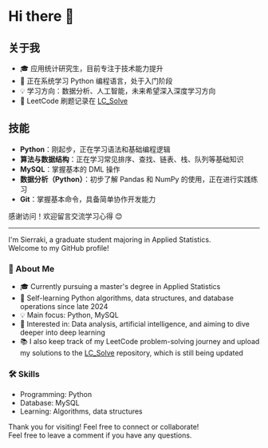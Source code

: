 # Hi there 👋

## 关于我
- 🎓 应用统计研究生，目前专注于技术能力提升
- 🌱 正在系统学习 Python 编程语言，处于入门阶段
- 💡 学习方向：数据分析、人工智能，未来希望深入深度学习方向
- 🤖 LeetCode 刷题记录在 [LC_Solve](https://github.com/Sierraki/LC_Solve)

## 技能
- **Python**：刚起步，正在学习语法和基础编程逻辑
- **算法与数据结构**：正在学习常见排序、查找、链表、栈、队列等基础知识
- **MySQL**：掌握基本的 DML 操作
- **数据分析（Python）**：初步了解 Pandas 和 NumPy 的使用，正在进行实践练习
- **Git**：掌握基本命令，具备简单协作开发能力

感谢访问！欢迎留言交流学习心得 😊

--- 

I'm Sierraki, a graduate student majoring in Applied Statistics.  
Welcome to my GitHub profile!

### 🚀 About Me
- 🎓 Currently pursuing a master's degree in Applied Statistics
- 🌱 Self-learning Python algorithms, data structures, and database operations since late 2024
- 💡 Main focus: Python, MySQL
- 🤖 Interested in: Data analysis, artificial intelligence, and aiming to dive deeper into deep learning
- 📚 I also keep track of my LeetCode problem-solving journey and upload my solutions to the [LC_Solve](https://github.com/Sierraki/LC_Solve) repository, which is still being updated

### 🛠️ Skills
- Programming: Python
- Database: MySQL
- Learning: Algorithms, data structures

Thank you for visiting! Feel free to connect or collaborate!  
Feel free to leave a comment if you have any questions.